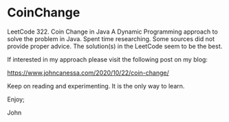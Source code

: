 # CoinChange
LeetCode 322. Coin Change in Java
A Dynamic Programming approach to solve the problem in Java.
Spent time researching.
Some sources did not provide proper advice.
The solution(s) in the LeetCode seem to be the best.

If interested in my approach please visit the following post on my blog:

https://www.johncanessa.com/2020/10/22/coin-change/

Keep on reading and experimenting.
It is the only way to learn.

Enjoy;

John
